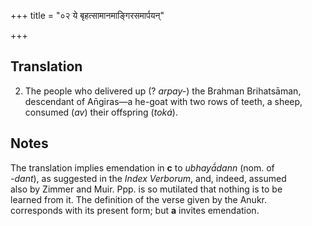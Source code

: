 +++
title = "०२ ये बृहत्सामानमाङ्गिरसमार्पयन्"

+++
## Translation
2. The people who delivered up (? *arpay-*) the Brahman Brihatsāman,  
descendant of An̄giras—a he-goat with two rows of teeth, a sheep,  
consumed (*av*) their offspring (*toká*).

## Notes
The translation implies emendation in **c** to *ubhayā́dann* (nom. of  
*-dant*), as suggested in the *Index Verborum*, and, indeed, assumed  
also by Zimmer and Muir. Ppp. is so mutilated that nothing is to be  
learned from it. The definition of the verse given by the Anukr.  
corresponds with its present form; but **a** invites emendation.
